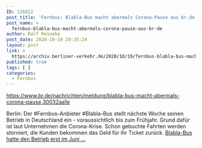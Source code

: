 ```yaml
---
ID: 126822
post_title: 'Fernbus: Blabla-Bus macht abermals Corona-Pause aus br.de'
post_name: >
  fernbus-blabla-bus-macht-abermals-corona-pause-aus-br-de
author: Ralf Reineke
post_date: 2020-10-19 20:35:24
layout: post
link: >
  https://archiv.berliner-verkehr.de/2020/10/19/fernbus-blabla-bus-macht-abermals-corona-pause-aus-br-de/
published: true
tags: [ ]
categories:
  - Fernbus
---
```

https://www.br.de/nachrichten/meldung/blabla-bus-macht-abermals-corona-pause,30032aa1e

Berlin: Der #Fernbus-Anbieter #Blabla-Bus stellt nächste Woche seinen Betrieb in Deutschland ein - voraussichtlich bis zum Frühjahr. Grund dafür ist laut Unternehmen die Corona-Krise. Schon gebuchte Fahrten werden storniert, die Kunden bekommen das Geld für ihr Ticket zurück. <a href="https://www.br.de/nachrichten/meldung/blabla-bus-macht-abermals-corona-pause,30032aa1e">Blabla-Bus hatte den Betrieb erst im Juni ...</a>